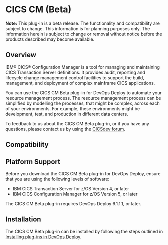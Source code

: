 
# CICS CM (Beta)

**Note:** This plug-in is a beta release. The functionality and compatibility are subject to change. This information is for planning purposes only. The information herein is subject to change or removal without notice before the products described may become available.

## Overview

IBM® CICS® Configuration Manager is a tool for managing and maintaining CICS Transaction Server definitions. It provides audit, reporting and lifecycle change management control facilities to support the build, management, and deployment of complex mainframe CICS applications.

You can use the CICS CM Beta plug-in for DevOps Deploy to automate your resource management process. The resource management process can be simplified by modelling the processes, that might be complex, across each of your environments. For example, these environments might be development, test, and production in different data centers.

To feedback to us about the CICS CM Beta plug-in, or if you have any questions, please contact us by using the [CICSdev forum](https://community.ibm.com/community/user/ibmz-and-linuxone/groups/topic-home?CommunityKey=8bc7f42b-b4ba-4419-80d8-2fbf894a6649).

## Compatibility

## Platform Support

Before you download the CICS CM Beta plug-in for DevOps Deploy, ensure that you are using the following levels of software:

* IBM CICS Transaction Server for z/OS Version 4, or later
* IBM CICS Configuration Manager for z/OS Version 5, or later

The CICS CM Beta plug-in requires DevOps Deploy 6.1.1.1, or later.

## Installation

The CICS CM Beta plug-in can be installed by following the steps outlined in [Installing plug-ins in DevOps Deploy](https://community.ibm.com/community/user/wasdevops/blogs/laurel-dickson-bull1/2022/06/13/install-plugins "Installing plug-ins in DevOps Deploy").

